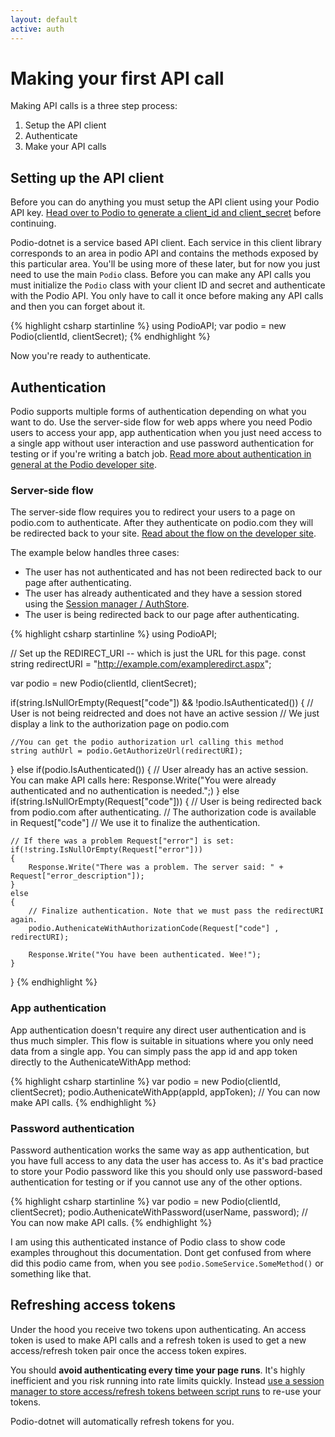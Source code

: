 ```yaml
---
layout: default
active: auth
---
```

# Making your first API call
Making API calls is a three step process:

1. Setup the API client
2. Authenticate
3. Make your API calls

## Setting up the API client
Before you can do anything you must setup the API client using your Podio API key. [Head over to Podio to generate a client_id and client_secret](https://podio.com/settings/api) before continuing.

Podio-dotnet is a service based API client. Each service in this client library corresponds to an area in podio API and contains the methods exposed by this particular area. You'll be using more of these later, but for now you just need to use the main `Podio` class. Before you can make any API calls you must initialize the `Podio` class with your client ID and secret and authenticate with the Podio API. You only have to call it once before making any API calls and then you can forget about it.

{% highlight csharp startinline %}
using PodioAPI;
var podio = new Podio(clientId, clientSecret);
{% endhighlight %}

Now you're ready to authenticate.

## Authentication
Podio supports multiple forms of authentication depending on what you want to do. Use the server-side flow for web apps where you need Podio users to access your app, app authentication when you just need access to a single app without user interaction and use password authentication for testing or if you're writing a batch job. [Read more about authentication in general at the Podio developer site](https://developers.podio.com/authentication).

### Server-side flow
The server-side flow requires you to redirect your users to a page on podio.com to authenticate. After they authenticate on podio.com they will be redirected back to your site. [Read about the flow on the developer site](https://developers.podio.com/authentication/server_side).

The example below handles three cases:

* The user has not authenticated and has not been redirected back to our page after authenticating.
* The user has already authenticated and they have a session stored using the [Session manager / AuthStore]({{site.baseurl}}/sessions).
* The user is being redirected back to our page after authenticating.

{% highlight csharp startinline %}
using PodioAPI;

// Set up the REDIRECT_URI -- which is just the URL for this page.
const string redirectURI = "http://example.com/exampleredirct.aspx";

var podio = new Podio(clientId, clientSecret);

if(string.IsNullOrEmpty(Request["code"]) && !podio.IsAuthenticated())
{
    // User is not being reidrected and does not have an active session
    // We just display a link to the authorization page on podio.com

    //You can get the podio authorization url calling this method
    string authUrl = podio.GetAuthorizeUrl(redirectURI);
}
else if(podio.IsAuthenticated())
{
    // User already has an active session. You can make API calls here:
    Response.Write("You were already authenticated and no authentication is needed.";)
}
else if(string.IsNullOrEmpty(Request["code"]))
{
    // User is being redirected back from podio.com after authenticating.
    // The authorization code is available in Request["code"]
    // We use it to finalize the authentication.

    // If there was a problem Request["error"] is set:
    if(!string.IsNullOrEmpty(Request["error"]))
    {
        Response.Write("There was a problem. The server said: " + Request["error_description"]);
    }
    else
    {
        // Finalize authentication. Note that we must pass the redirectURI again.
        podio.AuthenicateWithAuthorizationCode(Request["code"] , redirectURI);

        Response.Write("You have been authenticated. Wee!");
    }
}
{% endhighlight %}

### App authentication
App authentication doesn't require any direct user authentication and is thus much simpler. This flow is suitable in situations where you only need data from a single app. You can simply pass the app id and app token directly to the AuthenicateWithApp method:

{% highlight csharp startinline %}
var podio = new Podio(clientId, clientSecret);
podio.AuthenicateWithApp(appId, appToken);
// You can now make API calls.
{% endhighlight %}

### Password authentication
Password authentication works the same way as app authentication, but you have full access to any data the user has access to. As it's bad practice to store your Podio password like this you should only use password-based authentication for testing or if you cannot use any of the other options.

{% highlight csharp startinline %}
var podio = new Podio(clientId, clientSecret);
podio.AuthenicateWithPassword(userName, password);
// You can now make API calls.
{% endhighlight %}

<span class="note">I am using this authenticated instance of Podio class to show code examples throughout this documentation. Dont get confused from where did this podio came from, when you see `podio.SomeService.SomeMethod()` or something like that. </span>

## Refreshing access tokens
Under the hood you receive two tokens upon authenticating. An access token is used to make API calls and a refresh token is used to get a new access/refresh token pair once the access token expires.

You should **avoid authenticating every time your page runs**. It's highly inefficient and you risk running into rate limits quickly. Instead [use a session manager to store access/refresh tokens between script runs]({{site.baseurl}}/sessions) to re-use your tokens.

Podio-dotnet will automatically refresh tokens for you.
